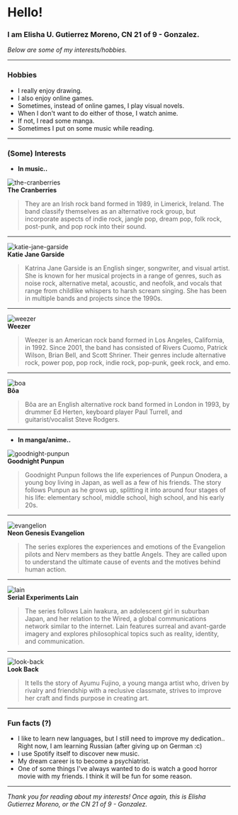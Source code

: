 # Hello!
### I am Elisha U. Gutierrez Moreno, CN 21 of 9 - Gonzalez.
 *Below are some of my interests/hobbies.*

---

### Hobbies
-  I really enjoy drawing.
-  I also enjoy online games.
-  Sometimes, instead of online games, I play visual novels.
-  When I don't want to do either of those, I watch anime.
-  If not, I read some manga.
-  Sometimes I put on some music while reading.

---

### (Some) Interests
-  **In music..**

![the-cranberries](https://github.com/user-attachments/assets/085d5320-f771-461c-9a75-5d5269b6cfd1)    
**The Cranberries**
> They are an Irish rock band formed in 1989, in Limerick, Ireland. The band classify themselves as an alternative rock group, but incorporate aspects of indie rock, jangle pop, dream pop, folk rock, post-punk, and pop rock into their sound.

---

![katie-jane-garside](https://github.com/user-attachments/assets/74ce5106-5bb4-4efe-a1c8-4232a3b9db4c)      
**Katie Jane Garside**
> Katrina Jane Garside is an English singer, songwriter, and visual artist. She is known for her musical projects in a range of genres, such as noise rock, alternative metal, acoustic, and neofolk, and vocals that range from childlike whispers to harsh scream singing. She has been in multiple bands and projects since the 1990s.

---

![weezer](https://i.pinimg.com/474x/a6/b2/fa/a6b2fa1b0c724150acfb596bcde4f0fc.jpg)   
**Weezer**
> Weezer is an American rock band formed in Los Angeles, California, in 1992. Since 2001, the band has consisted of Rivers Cuomo, Patrick Wilson, Brian Bell, and Scott Shriner. Their genres include alternative rock, power pop, pop rock, indie rock, pop-punk, geek rock, and emo.

---

![boa](https://github.com/user-attachments/assets/84c81e00-040f-4b4a-9696-63bafac24a99)     
**Bôa**
> Bôa are an English alternative rock band formed in London in 1993, by drummer Ed Herten, keyboard player Paul Turrell, and guitarist/vocalist Steve Rodgers.

---

-  **In manga/anime..**


![goodnight-punpun](https://github.com/user-attachments/assets/4b34f22a-c5c6-41f7-9cfb-c5ef3ed4dc10)     
**Goodnight Punpun**
> Goodnight Punpun follows the life experiences of Punpun Onodera, a young boy living in Japan, as well as a few of his friends. The story follows Punpun as he grows up, splitting it into around four stages of his life: elementary school, middle school, high school, and his early 20s.

---

![evangelion](https://github.com/user-attachments/assets/6038bbdd-0237-4824-af3a-e5430c476358)     
**Neon Genesis Evangelion**
> The series explores the experiences and emotions of the Evangelion pilots and Nerv members as they battle Angels. They are called upon to understand the ultimate cause of events and the motives behind human action.

---


![lain](https://github.com/user-attachments/assets/33e80dd7-3032-47b7-ad45-9bbfe7b9739a)     
**Serial Experiments Lain**
> The series follows Lain Iwakura, an adolescent girl in suburban Japan, and her relation to the Wired, a global communications network similar to the internet. Lain features surreal and avant-garde imagery and explores philosophical topics such as reality, identity, and communication.

---


![look-back](https://github.com/user-attachments/assets/6ed940af-ae12-47cf-bb1b-85e454578171)     
**Look Back**
> It tells the story of Ayumu Fujino, a young manga artist who, driven by rivalry and friendship with a reclusive classmate, strives to improve her craft and finds purpose in creating art.

---

### Fun facts (?)
- I like to learn new languages, but I still need to improve my dedication..
Right now, I am learning Russian (after giving up on German :c)
- I use Spotify itself to discover new music.
- My dream career is to become a psychiatrist.
- One of some things I've always wanted to do is watch a good horror movie with my friends.
I think it will be fun for some reason.

---

*Thank you for reading about my interests! Once again, this is Elisha Gutierrez Moreno, or the CN 21 of 9 - Gonzalez.*

